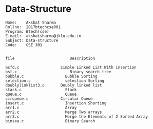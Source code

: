 # Data-Structure


	Name:    Akshat Sharma
	Rollno:  2017btechcse001
	Program: Btech(cse)
	E-mail:  akshatsharma@jklu.edu.in
	Subject: Data-structure
	Code:	 CSE 301


	file 			          	Description

	asfd.c      	        simple Linked List With insertion
	bst.c			            Binary search tree
	bubble.c		          Bubble Sorting
	selection.c 		      selection Sorting
	doublylinklist3.c	    Doubly linked list
	stack.c			          Stack
	queue.c			          Queue
	cirqueue.c		        Circular Queue
	insert.c		          Insertion Shorting
	arr1.c			          Array
	arr2.c			          Merge Two arrays
	arr3.c			          Merge the Elements of 2 Sorted Array
	binsea.c		          Binary Search
